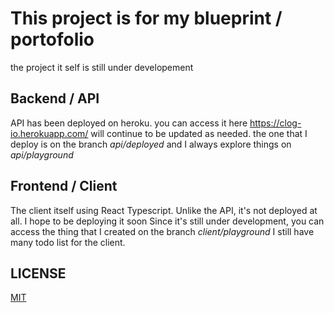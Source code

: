 # This project is for my blueprint / portofolio

the project it self is still under developement

## Backend / API
API has been deployed on heroku. you can access it here
https://clog-io.herokuapp.com/
will continue to be updated as needed.
the one that I deploy is on the branch *api/deployed* and I always explore things on *api/playground*

## Frontend / Client
The client itself using React Typescript.
Unlike the API, it's not deployed at all. I hope to be deploying it soon
Since it's still under development, you can access the thing that I created on the branch *client/playground*
I still have many todo list for the client.

## LICENSE
[MIT](https://choosealicense.com/licenses/mit/)
